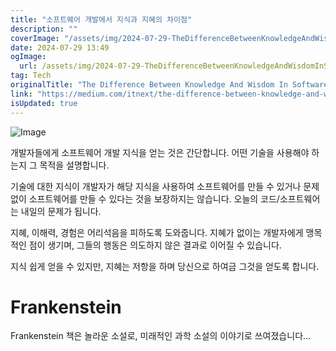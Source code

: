 ```yaml
---
title: "소프트웨어 개발에서 지식과 지혜의 차이점"
description: ""
coverImage: "/assets/img/2024-07-29-TheDifferenceBetweenKnowledgeAndWisdomInSoftwareDevelopment_0.png"
date: 2024-07-29 13:49
ogImage:
  url: /assets/img/2024-07-29-TheDifferenceBetweenKnowledgeAndWisdomInSoftwareDevelopment_0.png
tag: Tech
originalTitle: "The Difference Between Knowledge And Wisdom In Software Development"
link: "https://medium.com/itnext/the-difference-between-knowledge-and-wisdom-in-software-development-2df326dccc7b"
isUpdated: true
---
```


![Image](/assets/img/2024-07-29-TheDifferenceBetweenKnowledgeAndWisdomInSoftwareDevelopment_0.png)

개발자들에게 소프트웨어 개발 지식을 얻는 것은 간단합니다. 어떤 기술을 사용해야 하는지 그 목적을 설명합니다.

기술에 대한 지식이 개발자가 해당 지식을 사용하여 소프트웨어를 만들 수 있거나 문제 없이 소프트웨어를 만들 수 있다는 것을 보장하지는 않습니다. 오늘의 코드/소프트웨어는 내일의 문제가 됩니다.

지혜, 이해력, 경험은 어리석음을 피하도록 도와줍니다. 지혜가 없이는 개발자에게 맹목적인 점이 생기며, 그들의 행동은 의도하지 않은 결과로 이어질 수 있습니다.

<!-- cozy-coder - 수평 -->

<ins class="adsbygoogle"
     style="display:block"
     data-ad-client="ca-pub-4877378276818686"
     data-ad-slot="1107185301"
     data-ad-format="auto"
     data-full-width-responsive="true"></ins>

<script>
     (adsbygoogle = window.adsbygoogle || []).push({});
</script>

지식 쉽게 얻을 수 있지만, 지혜는 저항을 하며 당신으로 하여금 그것을 얻도록 합니다.

# Frankenstein

Frankenstein 책은 놀라운 소설로, 미래적인 과학 소설의 이야기로 쓰여졌습니다...
